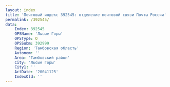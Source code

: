 ```yaml
---
layout: index
title: 'Почтовый индекс 392545: отделение почтовой связи Почты России'
permalink: /392545/
data:
    Index: 392545
    OPSName: 'Лысые Горы'
    OPSType: О
    OPSSubm: 392999
    Region: 'Тамбовская область'
    Autonom: ''
    Area: 'Тамбовский район'
    City: 'Лысые Горы'
    City1: ''
    ActDate: '20041125'
    IndexOld: ''
---
```


